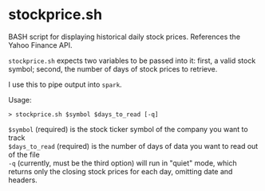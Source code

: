 stockprice.sh
=============

BASH script for displaying historical daily stock prices. References the Yahoo Finance API. 

`stockprice.sh` expects two variables to be passed into it: first, a valid stock symbol; second, the number of days of stock prices to retrieve.

I use this to pipe output into `spark`.

Usage:

	> stockprice.sh $symbol $days_to_read [-q]

`$symbol` (required) is the stock ticker symbol of the company you want to track		
`$days_to_read` (required) is the number of days of data you want to read out of the file		
`-q` (currently, must be the third option) will run in "quiet" mode, which returns only the closing stock prices for each day, omitting date and headers.		